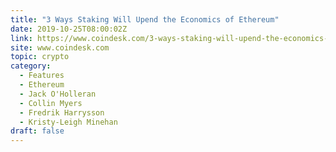 ```yaml
---
title: "3 Ways Staking Will Upend the Economics of Ethereum"
date: 2019-10-25T08:00:02Z
link: https://www.coindesk.com/3-ways-staking-will-upend-the-economics-of-ethereum?utm_medium=RSS&utm_source=hune
site: www.coindesk.com
topic: crypto
category:
  - Features
  - Ethereum
  - Jack O'Holleran
  - Collin Myers
  - Fredrik Harrysson
  - Kristy-Leigh Minehan
draft: false
---
```

